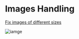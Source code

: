 # Images Handling

[Fix images of different sizes](https://www.instagram.com/reel/Cmast_Yob5M/?igshid=NjcyZGVjMzk%3D)

![iamge](https://res.cloudinary.com/dmo37c7zy/image/upload/v1672401585/imagesFix_ht2cac.png)
